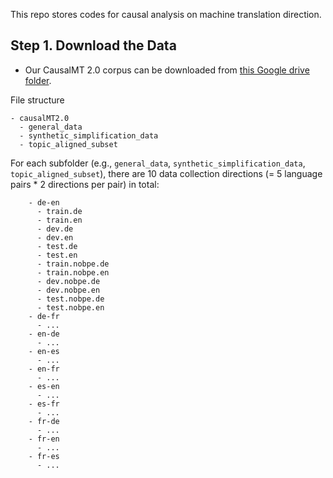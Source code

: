 
This repo stores codes for causal analysis on machine translation direction.

## Step 1. Download the Data
- Our CausalMT 2.0 corpus can be downloaded from [this Google drive folder](https://drive.google.com/drive/folders/19yKCbpOLt6uMDcbWD77vKH3pyPBIAAw2?usp=sharing).

File structure
```
- causalMT2.0
  - general_data
  - synthetic_simplification_data
  - topic_aligned_subset
```
For each subfolder (e.g., `general_data`, `synthetic_simplification_data`, `topic_aligned_subset`), there are 10 data collection directions (= 5 language pairs * 2 directions per pair) in total:
```
    - de-en
      - train.de
      - train.en
      - dev.de
      - dev.en
      - test.de
      - test.en
      - train.nobpe.de
      - train.nobpe.en
      - dev.nobpe.de
      - dev.nobpe.en
      - test.nobpe.de
      - test.nobpe.en
    - de-fr
      - ...
    - en-de
      - ...
    - en-es
      - ...
    - en-fr
      - ...
    - es-en
      - ...
    - es-fr
      - ...
    - fr-de
      - ...
    - fr-en
      - ...
    - fr-es
      - ...
```
